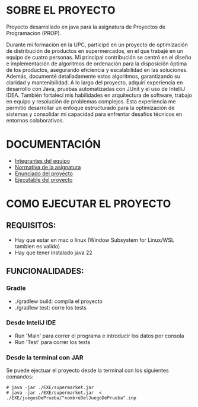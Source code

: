 # SOBRE EL PROYECTO

Proyecto desarrollado en java para la asignatura de Proyectos de Programacion (PROP).

Durante mi formación en la UPC, participé en un proyecto de optimización de distribución de productos en supermercados, en el que trabajé en un equipo de cuatro personas. Mi principal contribución se centró en el diseño e implementación de algoritmos de ordenación para la disposición óptima de los productos, asegurando eficiencia y escalabilidad en las soluciones. Además, documenté detalladamente estos algoritmos, garantizando su claridad y mantenibilidad. A lo largo del proyecto, adquirí experiencia en desarrollo con Java, pruebas automatizadas con JUnit y el uso de IntelliJ IDEA. También fortalecí mis habilidades en arquitectura de software, trabajo en equipo y resolución de problemas complejos. Esta experiencia me permitió desarrollar un enfoque estructurado para la optimización de sistemas y consolidar mi capacidad para enfrentar desafíos técnicos en entornos colaborativos.

# DOCUMENTACIÓN 
- [Integrantes del equipo](DOCS/equip.txt)
- [Normativa de la asignatura](DOCS/normativa-1q2425.pdf)
- [Enunciado del proyecto](DOCS/enunciatt2425.pdf)
- [Ejecutable del proyecto](EXE/supermarket.main.jar)

# COMO EJECUTAR EL PROYECTO

## REQUISITOS:
- Hay que estar en mac o linux (Window Subsystem for Linux/WSL tambien es valido)
- Hay que tener instalado java 22

## FUNCIONALIDADES:
### Gradle
- ./gradlew build: compila el proyecto
- ./gradlew test: corre los tests
### Desde InteliJ IDE
- Run 'Main' para correr el programa e introducir los datos por consola
- Run 'Test' para correr los tests
### Desde la terminal con JAR
Se puede ejectuar el proyecto desde la terminal con los siguientes comandos:
```
# java -jar ./EXE/supermarket.jar  
# java -jar ./EXE/supermarket.jar  < ./EXE/juegosDePrueba/"nombreDelJuegoDePrueba".inp 
```
